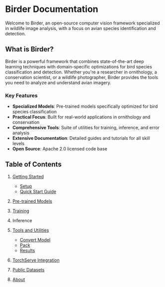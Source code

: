 # Birder Documentation

Welcome to Birder, an open-source computer vision framework specialized in wildlife image analysis, with a focus on avian species identification and detection.

## What is Birder?

Birder is a powerful framework that combines state-of-the-art deep learning techniques with domain-specific optimizations for bird species classification and detection.
Whether you're a researcher in ornithology, a conservation scientist, or a wildlife photographer, Birder provides the tools you need to analyze and understand avian imagery.

### Key Features

* **Specialized Models**: Pre-trained models specifically optimized for bird species classification
* **Practical Focus**: Built for real-world applications in ornithology and conservation
* **Comprehensive Tools**: Suite of utilities for training, inference, and error analysis
* **Extensive Documentation**: Detailed guides and tutorials for all skill levels
* **Open Source**: Apache 2.0 licensed code base

## Table of Contents

1. [Getting Started](getting_started.md)
    * [Setup](getting_started.md#setup)
    * [Quick Start Guide](getting_started.md#quick-start-guide)

1. [Pre-trained Models](pretrained_models.md)

1. [Training](training_guide.md)

1. Inference

1. [Tools and Utilities](tools/index.md)
    * [Convert Model](tools/convert-model.md)
    * [Pack](tools/pack.md)
    * [Results](tools/results.md)

1. [TorchServe Integration](torchserve.md)

1. [Public Datasets](public_datasets.md)

1. [About](about.md)
